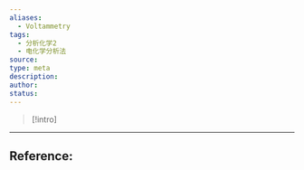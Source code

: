 ```yaml
---
aliases:
  - Voltammetry
tags:
  - 分析化学2
  - 电化学分析法
source: 
type: meta
description: 
author: 
status:
---
```


>[!intro]
>






---

## Reference: